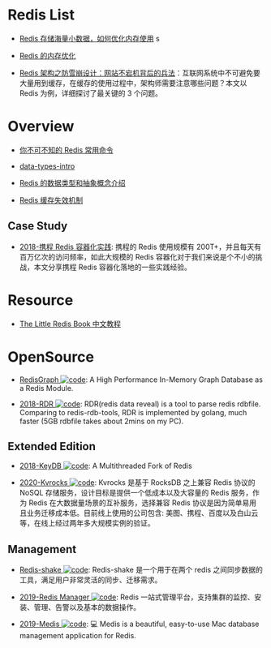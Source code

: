 # Redis List

- [Redis 存储海量小数据，如何优化内存使用](http://zzyongx.github.io/blogs/redis-memory-optimization-when-store-small-data.html) s

- [Redis 的内存优化](https://cachecloud.github.io/2017/02/16/Redis%E5%86%85%E5%AD%98%E4%BC%98%E5%8C%96/)

- [Redis 架构之防雪崩设计：网站不宕机背后的兵法](http://mp.weixin.qq.com/s/TBCEwLVAXdsTszRVpXhVug)：互联网系统中不可避免要大量用到缓存，在缓存的使用过程中，架构师需要注意哪些问题？本文以 Redis 为例，详细探讨了最关键的 3 个问题。

# Overview

- [你不可不知的 Redis 常用命令](http://www.epubit.com.cn/article/504)

- [data-types-intro](https://github.com/antirez/redis-doc/blob/master/topics/data-types-intro.md)

- [Redis 的数据类型和抽象概念介绍](http://ifeve.com/redis-data-types-intro/)

- [Redis 缓存失效机制](http://my.oschina.net/andylucc/blog/679222)

## Case Study

- [2018-携程 Redis 容器化实践](https://mp.weixin.qq.com/s/uqMrYp7FTI11zBIm8kiTLg): 携程的 Redis 使用规模有 200T+，并且每天有百万亿次的访问频率，如此大规模的 Redis 容器化对于我们来说是个不小的挑战，本文分享携程 Redis 容器化落地的一些实践经验。

# Resource

- [The Little Redis Book 中文教程](https://github.com/JasonLai256/the-little-redis-book/blob/master/cn/redis.md)

# OpenSource

- [RedisGraph ![code](https://shorturl.at/dlxyK)](http://redisgraph.io/design/): A High Performance In-Memory Graph Database as a Redis Module.

- [2018-RDR ![code](https://shorturl.at/dlxyK)](https://github.com/xueqiu/rdr): RDR(redis data reveal) is a tool to parse redis rdbfile. Comparing to redis-rdb-tools, RDR is implemented by golang, much faster (5GB rdbfile takes about 2mins on my PC).

## Extended Edition

- [2018-KeyDB ![code](https://shorturl.at/dlxyK)](https://github.com/JohnSully/KeyDB): A Multithreaded Fork of Redis

- [2020-Kvrocks ![code](https://shorturl.at/dlxyK)](https://mp.weixin.qq.com/s/fJi5JEATVcuQVtysqqJp_w): Kvrocks 是基于 RocksDB 之上兼容 Redis 协议的 NoSQL 存储服务，设计目标是提供一个低成本以及大容量的 Redis 服务，作为 Redis 在大数据量场景的互补服务，选择兼容 Redis 协议是因为简单易用且业务迁移成本低。目前线上使用的公司包含: 美图、携程、百度以及白山云等，在线上经过两年多大规模实例的验证。

## Management

- [Redis-shake ![code](https://shorturl.at/dlxyK)](https://github.com/alibaba/RedisShake): Redis-shake 是一个用于在两个 redis 之间同步数据的工具，满足用户非常灵活的同步、迁移需求。

- [2019-Redis Manager ![code](https://shorturl.at/dlxyK)](https://github.com/ngbdf/redis-manager): Redis 一站式管理平台，支持集群的监控、安装、管理、告警以及基本的数据操作。

- [2019-Medis ![code](https://shorturl.at/dlxyK)](https://github.com/luin/medis): 💻 Medis is a beautiful, easy-to-use Mac database management application for Redis.
